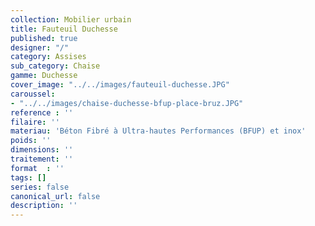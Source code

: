 ```yaml
---
collection: Mobilier urbain
title: Fauteuil Duchesse
published: true
designer: "/"
category: Assises
sub_category: Chaise
gamme: Duchesse
cover_image: "../../images/fauteuil-duchesse.JPG"
caroussel:
- "../../images/chaise-duchesse-bfup-place-bruz.JPG"
reference : ''
filaire: ''
materiau: 'Béton Fibré à Ultra-hautes Performances (BFUP) et inox'
poids: ''
dimensions: ''
traitement: ''
format  : ''
tags: []
series: false
canonical_url: false
description: ''
---
```

